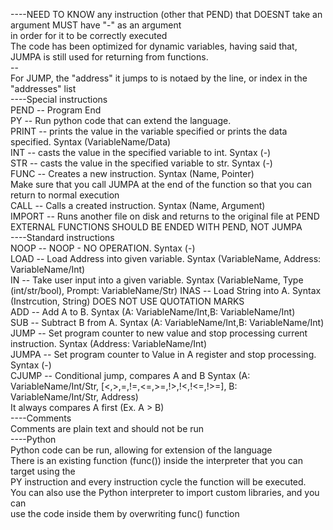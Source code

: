 ----NEED TO KNOW
any instruction (other that PEND) that DOESNT take an argument MUST have "-" as an argument<br>
in order for it to be correctly executed<br>
The code has been optimized for dynamic variables, having said that, JUMPA is still used for returning from functions.<br>
--<br>
For JUMP, the "address" it jumps to is notaed by the line, or index in the "addresses" list<br>
----Special instructions<br>
PEND -- Program End<br>
PY -- Run python code that can extend the language.<br>
PRINT -- prints the value in the variable specified or prints the data specified. Syntax (VariableName/Data)<br>
INT -- casts the value in the specified variable to int. Syntax (-)<br>
STR -- casts the value in the specified variable to str. Syntax (-)<br>
FUNC -- Creates a new instruction. Syntax (Name, Pointer)<br>
Make sure that you call JUMPA at the end of the function so that you can return to normal execution<br>
CALL -- Calls a created instruction. Syntax (Name, Argument)<br>
IMPORT -- Runs another file on disk and returns to the original file at PEND<br>
EXTERNAL FUNCTIONS SHOULD BE ENDED WITH PEND, NOT JUMPA <br>
----Standard instructions<br>
NOOP -- NOOP - NO OPERATION. Syntax (-)<br>
LOAD -- Load Address into given variable. Syntax (VariableName, Address: VariableName/Int)<br>
IN -- Take user input into a given variable. Syntax (VariableName, Type (int/str/bool), Prompt: VariableName/Str)
INAS -- Load String into A. Syntax (Instrcution, String) DOES NOT USE QUOTATION MARKS<br>
ADD -- Add A to B. Syntax (A: VariableName/Int,B: VariableName/Int)<br>
SUB -- Subtract B from A. Syntax (A: VariableName/Int,B: VariableName/Int)<br>
JUMP -- Set program counter to new value and stop processing current instruction. Syntax (Address: VariableName/Int)<br>
JUMPA -- Set program counter to Value in A register and stop processing. Syntax (-)<br>
CJUMP -- Conditional jump, compares A and B Syntax (A: VariableName/Int/Str, [<,>,=,!=,<=,>=,!>,!<,!<=,!>=], B: VariableName/Int/Str, Address)<br>
It always compares A first (Ex. A > B)<br>
----Comments<br>
Comments are plain text and should not be run<br>
----Python<br>
Python code can be run, allowing for extension of the language<br>
There is an existing function (func()) inside the interpreter that you can target using the<br>
PY instruction and every instruction cycle the function will be executed.<br>
You can also use the Python interpreter to import custom libraries, and you can<br>
use the code inside them by overwriting func() function
